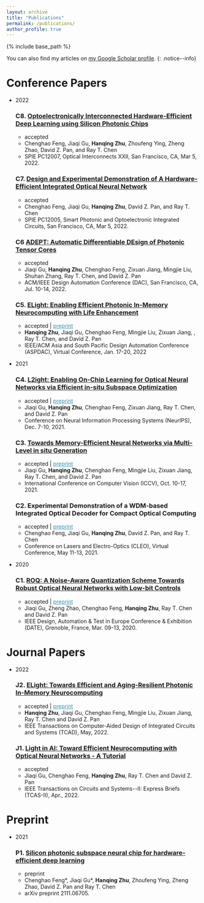 ```yaml
---
layout: archive
title: "Publications"
permalink: /publications/
author_profile: true
---
```


{% include base_path %}

You can also find my articles on <a href="https://scholar.google.com/citations?user=myMcrNEAAAAJ">my Google Scholar profile</a>.
{: .notice--info}


Conference Papers
======
* 2022
  ### C8. [Optoelectronically Interconnected Hardware-Efficient Deep Learning using Silicon Photonic Chips](https://doi.org/10.1117/12.2616217)
   * accepted
   * Chenghao Feng, Jiaqi Gu, **Hanqing Zhu**, Zhoufeng Ying, Zheng Zhao, David Z. Pan, and Ray T. Chen
   * SPIE PC12007, Optical Interconnects XXII, San Francisco, CA, Mar 5, 2022. <br>

  ### C7. [Design and Experimental Demonstration of A Hardware-Efficient Integrated Optical Neural Network](https://doi.org/10.1117/12.2610255)
   * accepted
   * Chenghao Feng, Jiaqi Gu, **Hanqing Zhu**, David Z. Pan, and Ray T. Chen
   * SPIE PC12005, Smart Photonic and Optoelectronic Integrated Circuits, San Francisco, CA, Mar 5, 2022. <br>

  ### C6 [ADEPT: Automatic Differentiable DEsign of Photonic Tensor Cores](https://arxiv.org/abs/2112.08703)
   * accepted
   * Jiaqi Gu, **Hanqing Zhu**, Chenghao Feng, Zixuan Jiang, Mingjie Liu, Shuhan Zhang, Ray T. Chen, and David  Z. Pan
   * ACM/IEEE Design Automation Conference (DAC), San Francisco, CA, Jul. 10-14, 2022. <br>

  ### C5. [ELight: Enabling Efficient Photonic In-Memory Neurocomputing with Life Enhancement](https://ieeexplore.ieee.org/document/9712497)
   * accepted \| <a href="/files/papers/ONN_ASPDAC2022_Zhu.pdf" style="color:#3793ae">preprint</a>
   * **Hanqing Zhu**, Jiaqi Gu, Chenghao Feng, Mingjie Liu, Zixuan Jiang, , Ray T. Chen, and David  Z. Pan
   * IEEE/ACM Asia and South Pacific Design Automation Conference (ASPDAC), Virtual Conference, Jan. 17-20, 2022 <br>

* 2021
  
  ### C4. [L2ight: Enabling On-Chip Learning for Optical Neural Networks via Efficient in-situ Subspace Optimization](https://arxiv.org/abs/2110.14807)
   * accepted \| <a href="/files/papers/ML_Neurips2021_Gu.pdf" style="color:#3793ae">preprint</a>
   * Jiaqi Gu, **Hanqing Zhu**, Chenghao Feng, Zixuan Jiang, Ray T. Chen, and David  Z. Pan
   * Conference on Neural Information Processing Systems (NeurIPS), Dec. 7-10, 2021. <br>
  
  ### C3. [Towards Memory-Efficient Neural Networks via Multi-Level in situ Generation](https://arxiv.org/abs/2108.11430)
   * accepted \| <a href="/files/papers/ML_ICCV2021_Gu.pdf" style="color:#3793ae">preprint</a>
   * Jiaqi Gu, **Hanqing Zhu**, Chenghao Feng, Mingjie Liu, Zixuan Jiang, Ray T. Chen, and David  Z. Pan
   * International Conference on Computer Vision (ICCV), Oct. 10-17, 2021. <br>

  ### C2. Experimental Demonstration of a WDM-based Integrated Optical Decoder for Compact Optical Computing
   * accepted \| <a href="/files/publications/ONN_CLEO2021_Gu.pdf" style="color:#3793ae">preprint</a>
   * Chenghao Feng, Jiaqi Gu, **Hanqing Zhu**, David  Z. Pan, and Ray T. Chen
   * Conference on Lasers and Electro-Optics (CLEO), Virtual Conference, May 11-13, 2021. <br>

* 2020
  ### C1. [ROQ: A Noise-Aware Quantization Scheme Towards Robust Optical Neural Networks with Low-bit Controls](https://doi.org/10.23919/DATE48585.2020.9116521)
     * accepted \| <a href="/files/publications/ONN_DATE2020_Gu.pdf" style="color:#3793ae">preprint</a>
     * Jiaqi Gu, Zheng Zhao, Chenghao Feng, **Hanqing Zhu**, Ray T. Chen and David Z. Pan
     * IEEE Design, Automation & Test in Europe Conference & Exhibition (DATE), Grenoble, France, Mar. 09-13, 2020.<br>

Journal Papers
======
* 2022
  ### J2. [ELight: Towards Efficient and Aging-Resilient Photonic In-Memory Neurocomputing](https://ieeexplore.ieee.org/document/9794694)
   * accepted \| <a href="/files/publications/ONN_TCAD2022_Zhu.pdf" style="color:#3793ae">preprint</a>
   * **Hanqing Zhu**, Jiaqi Gu, Chenghao Feng, Mingjie Liu, Zixuan Jiang, Ray T. Chen and David Z. Pan
   * IEEE Transactions on Computer-Aided Design of Integrated Circuits and Systems (TCAD), May, 2022. <br>
   
  ### J1. [Light in AI: Toward Efficient Neurocomputing with Optical Neural Networks - A Tutorial](https://doi.org/10.1109/TCSII.2022.3171170)
   * accepted
   * Jiaqi Gu, Chenghao Feng, **Hanqing Zhu**, Ray T. Chen and David Z. Pan
   * IEEE Transactions on Circuits and Systems--II: Express Briefs (TCAS-II), Apr., 2022. <br>

Preprint
======
* 2021
  ### P1. [Silicon photonic subspace neural chip for hardware-efficient deep learning](https://arxiv.org/abs/2111.06705)
   * preprint
   * Chenghao Feng*, Jiaqi Gu*, **Hanqing Zhu**, Zhoufeng Ying, Zheng Zhao, David Z. Pan and Ray T. Chen
   * arXiv preprint 2111.06705. <br>
